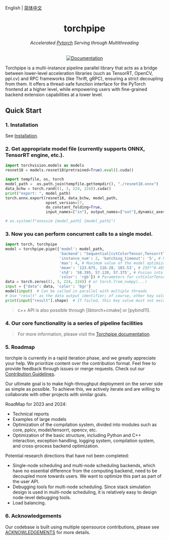 

English | [简体中文](README.md)


<div align="center">
<h1 align="center">torchpipe</h1>
<h6 align="center">Accelerated <a href="https://pytorch.org/">Pytorch</a> Serving through Multithreading</h6>

<!-- <img alt="license" src="https://img.shields.io/github/license/alibaba/async_simple?style=flat-square"> -->
[![Documentation](https://img.shields.io/badge/torchpipe-Docs-brightgreen.svg)](https://torchpipe.github.io)
<!-- <img alt="license" src="https://img.shields.io/github/license/alibaba/async_simple?style=flat-square">  -->
<!-- <img alt="language" src="https://img.shields.io/github/languages/top/torchpipe/torchpipe.github.io?style=flat-square"> -->
<!-- <img alt="feature" src="https://img.shields.io/badge/pytorch-Serving-orange?style=flat-square"> -->
<!-- <img alt="last commit" src="https://img.shields.io/github/last-commit/torchpipe/torchpipe.github.io?style=flat-square"> -->
</div>


Torchpipe is a multi-instance pipeline parallel library that acts as a bridge between lower-level acceleration libraries (such as TensorRT, OpenCV, ppl.cv) and RPC frameworks (like Thrift, gRPC), ensuring a strict decoupling from them. It offers a thread-safe function interface for the PyTorch frontend at a higher level, while empowering users with fine-grained backend extension capabilities at a lower level.







<!-- ## Notes
-  Use the latest tag and corresponding release.
-  The main branch is used for releasing version updates, while the develop branch is used for code submission and daily development. -->



<!-- end elevator-pitch -->

## Quick Start

<!-- start quickstart -->


###  1. Installation

See [Installation](https://torchpipe.github.io/docs/installation).



### 2. Get appropriate model file (currently supports ONNX, TensorRT engine, etc.).



```python
import torchvision.models as models
resnet18 = models.resnet18(pretrained=True).eval().cuda()

import tempfile, os, torch
model_path =  os.path.join(tempfile.gettempdir(), "./resnet18.onnx") 
data_bchw = torch.rand((1, 3, 224, 224)).cuda()
print("export: ", model_path)
torch.onnx.export(resnet18, data_bchw, model_path,
                  opset_version=17,
                  do_constant_folding=True,
                  input_names=["in"], output_names=["out"],dynamic_axes={"in": {0: "x"},"out": {0: "x"}})

# os.system(f"onnxsim {model_path} {model_path}")
```
 
### 3. Now you can perform concurrent calls to a single model.


```python
import torch, torchpipe
model = torchpipe.pipe({'model': model_path,
                        'backend': "Sequential[cvtColorTensor,TensorrtTensor,SyncTensor]", # Backend engine, see backend API reference documentation
                        'instance_num': 2, 'batching_timeout': '5', # Number of instances and timeout time
                        'max': 4, # Maximum value of the model optimization range, which can also be '4x3x224x224'
                        'mean': '123.675, 116.28, 103.53', # 255*"0.485, 0.456, 0.406"
                        'std': '58.395, 57.120, 57.375', # Fusion into TensorRT network
                        'color': 'rgb'}) # Parameters for cvtColorTensor backend: target color space order
data = torch.zeros((1, 3, 224, 224)) # or torch.from_numpy(...)
input = {"data": data, 'color': 'bgr'}
model(input)  # Can be called in parallel with multiple threads
# Use "result" as the data output identifier; of course, other key values ​​can also be custom written
print(input["result"].shape)  # If failed, this key value must not exist, even if it already exists when input.
```

> c++ API is also possible through [libtorch+cmake] or [pybind11].

<!-- end quickstart -->
### 4. Our core functionality is a series of pipeline facilities


> For more information, please visit the [Torchpipe documentation][quickstart-docs-en].

[quickstart-docs-en]: https://torchpipe.github.io/


### 5. Roadmap



torchpie is currently in a rapid iteration phase, and we greatly appreciate your help. We prioritize content over the contribution format. Feel free to provide feedback through issues or merge requests. Check out our [Contribution Guidelines](./CONTRIBUTING.md).

Our ultimate goal is to make high-throughput deployment on the server side as simple as possible. To achieve this, we actively iterate and are willing to collaborate with other projects with similar goals.

RoadMap for 2023 and 2024:

- Technical reports
- Examples of large models
- Optimization of the compilation system, divided into modules such as core, pplcv, model/tensorrt, opencv, etc.
- Optimization of the basic structure, including Python and C++ interaction, exception handling, logging system, compilation system, and cross-process backend optimization.

Potential research directions that have not been completed:

- Single-node scheduling and multi-node scheduling backends, which have no essential difference from the computing backend, need to be decoupled more towards users. We want to optimize this part as part of the user API.
- Debugging tools for multi-node scheduling. Since stack simulation design is used in multi-node scheduling, it is relatively easy to design node-level debugging tools.
- Load balancing.


### 6. Acknowledgements
Our codebase is built using multiple opensource contributions, please see [ACKNOWLEDGEMENTS](./ACKNOWLEDGEMENTS.md) for more details.


